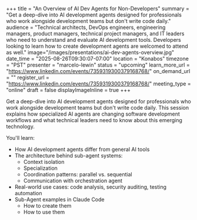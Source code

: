 +++
title = "An Overview of AI Dev Agents for Non-Developers"
summary = "Get a deep-dive into AI development agents designed for professionals who work alongside development teams but don't write code daily."
audience = "Technical architects, DevOps engineers, engineering managers, product managers, technical project managers, and IT leaders who need to understand and evaluate AI development tools. Developers looking to learn how to create development agents are welcomed to attend as well."
image="/images/presentations/ai-dev-agents-overview.jpg"
date_time = "2025-08-26T09:30:07-07:00"
location = "Konabos"
timezone = "PST"
presenter = "marcelo-lewin"
status = "upcoming"
learn_more_url = "https://www.linkedin.com/events/7359319300379168768/"
on_demand_url = ""
register_url = "https://www.linkedin.com/events/7359319300379168768/"
meeting_type = "online"
draft = false
displayImageInline = true
+++

Get a deep-dive into AI development agents designed for professionals who work alongside development teams but don't write code daily. This session explains how specialized AI agents are changing software development workflows and what technical leaders need to know about this emerging technology. 

You'll learn:
- How AI development agents differ from general AI tools
- The architecture behind sub-agent systems:
    - Context isolation
    - Specialization
    - Coordination patterns: parallel vs. sequential
    - Communication with orchestration agent
- Real-world use cases: code analysis, security auditing, testing automation
- Sub-Agent examples in Claude Code
    - How to create them
    - How to use them